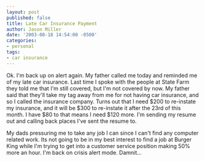 ```yaml
---
layout: post
published: false
title: Late Car Insurance Payment
author: Jason Miller
date: '2003-08-18 14:54:00 -0500'
categories:
- personal
tags:
- car insurance
---
```


Ok. I'm back up on alert again. My father called me today and reminded me of my
late car insurance. Last time I spoke with the people at State Farm they told me
that I'm still covered, but I'm not covered by now. My father said that they'll
take my tag away from me for not having car insurance, and so I called the
insurance company. Turns out that I need $200 to re-instate my insurance, and it
will be $300 to re-instate it after the 23rd of this month. I have $80 to that
means I need $120 more. I'm sending my resume out and calling back places I've
sent the resume to.

My dads pressuring me to take any job I can since I can't find any computer
related work. Its not going to be in my best interest to find a job at Burger
King while I'm trying to get into a customer service position making 50% more an
hour. I'm back on crisis alert mode. Damnit...
